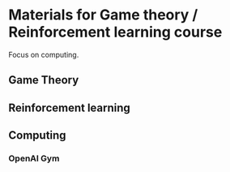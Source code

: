 # Materials for Game theory / Reinforcement learning course

Focus on computing.

## Game Theory

## Reinforcement learning

## Computing

### OpenAI Gym



